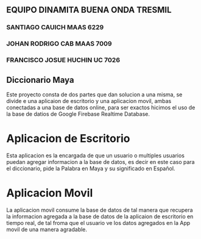 ## EQUIPO DINAMITA BUENA ONDA TRESMIL

### SANTIAGO CAUICH MAAS 6229
### JOHAN RODRIGO CAB MAAS 7009
### FRANCISCO JOSUE HUCHIN UC 7026

## Diccionario Maya

Este proyecto consta de dos partes que dan solucion a una misma, se divide e una aplicaion de escritorio y una aplicacion movil, ambas conectadas a una base de datos online, para ser exactos hicimos el uso de la base de datios de Google Firebase Realtime Database.

# Aplicacion de Escritorio

Esta aplicacion es la encargada de que un usuario o multiples usuarios puedan agregar informacion a la base de datos, es decir en este caso para el diccionario, pide la Palabra en Maya y su significado en Español.

# Aplicacion Movil

La aplicacion movil consume la base de datos de tal manera que recupera la informacion agregada a la base de datos de la aplicaion de escritorio en tiempo real, de tal froma que el usuario ve los datos agregados en la App movil de una manera agradable.